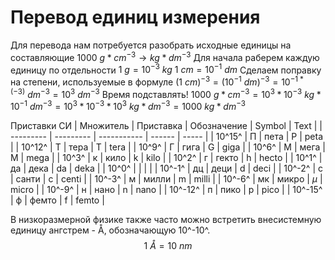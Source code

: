 # Перевод единиц измерения
Для перевода нам потребуется разобрать исходные единицы на составляющие
$1000\ g* cm^{-3} \rightarrow kg * dm^{-3}$
Для начала раберем каждую единицу по отдельности
$1\ g = 10^{-3}\ kg$
$1\ cm = 10^{-1}\ dm$
Сделаем поправку на степени, используемые в формуле
$(1\ cm)^{-3} = (10^{-1}\ dm)^{-3}=10^{-1*(-3)}\ dm^{-3}=10^3\ dm^{-3}$
Время подставлять!
$1000\ g* cm^{-3} = 10^3* 10^{-3}\ kg * 10^{-1}\ dm^{-3}= 10^3*10^{-3}*10^{3}\ kg* dm^{-3}=1000\ kg* dm^{-3}$

Приставки СИ
| Множитель | Приставка | Обозначение | Symbol | Text  |
| --------- | --------- | ----------- | ------ | ----- |
| 10^15^    | П         | пета        | P      | peta  |
| 10^12^    | Т         | тера        | T      | tera  |
| 10^9^     | Г         | гига        | G      | giga  |
| 10^6^     | М         | мега        | M      | mega  |
| 10^3^     | к         | кило        | k      | kilo  |
| 10^2^     | г         | гекто       | h      | hecto |
| 10^1^     | да        | дека        | da     | deka  |
| 10^0^     |           |             |        |
| 10^-1^    | дц        | деци        | d      | deci  |
| 10^-2^    | с         | санти       | c      | centi |
| 10^-3^    | м         | милли       | m      | milli |
| 10^-6^    | мк        | микро       | $\mu$  | micro |
| 10^-9^    | н         | нано        | n      | nano  |
| 10^-12^   | п         | пико        | p      | pico  |
| 10^-15^   | ф         | фемто       | f      | femto |

В низкоразмерной физике также часто можно встретить внесистемную единицу ангстрем - Å, обозначающую 10^-10^.
$$1\ Å = 10 \ nm$$
